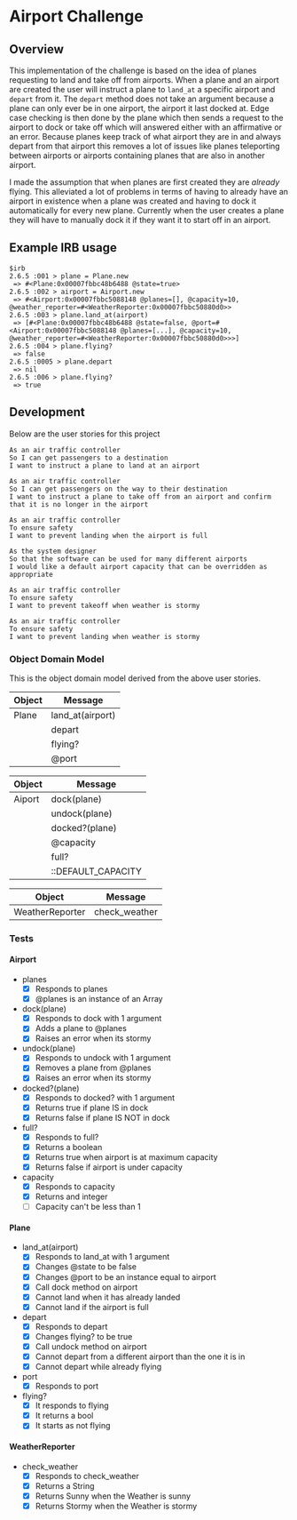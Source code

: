 # Airport Challenge

## Overview

This implementation  of the challenge is based on the idea of planes requesting to land and take off from airports. When a plane and an airport are created the user will instruct a plane to `land_at` a specific airport and `depart` from it. The `depart` method does not take an argument because a plane can only ever be in one airport, the airport it last docked at. Edge case checking is then done by the plane which then sends a request to the airport to dock or take off which will answered either with an affirmative or an error. Because planes keep track of what airport they are in and always depart from that airport this removes a lot of issues like planes teleporting between airports or airports containing planes that are also in another airport.

I made the assumption that when planes are first created they are *already* flying. This alleviated a lot of problems in terms of having to already have an airport in existence when a plane was created and having to dock it automatically for every new plane. Currently when the user creates a plane they will have to manually dock it if they want it to start off in an airport.

## Example IRB usage

```
$irb
2.6.5 :001 > plane = Plane.new
 => #<Plane:0x00007fbbc48b6488 @state=true>
2.6.5 :002 > airport = Airport.new
 => #<Airport:0x00007fbbc5088148 @planes=[], @capacity=10, @weather_reporter=#<WeatherReporter:0x00007fbbc50880d0>>
2.6.5 :003 > plane.land_at(airport)
 => [#<Plane:0x00007fbbc48b6488 @state=false, @port=#<Airport:0x00007fbbc5088148 @planes=[...], @capacity=10, @weather_reporter=#<WeatherReporter:0x00007fbbc50880d0>>>]
2.6.5 :004 > plane.flying?
 => false
2.6.5 :0005 > plane.depart
 => nil
2.6.5 :006 > plane.flying?
 => true
```

## Development

Below are the user stories for this project
```
As an air traffic controller
So I can get passengers to a destination
I want to instruct a plane to land at an airport

As an air traffic controller
So I can get passengers on the way to their destination
I want to instruct a plane to take off from an airport and confirm that it is no longer in the airport

As an air traffic controller
To ensure safety
I want to prevent landing when the airport is full

As the system designer
So that the software can be used for many different airports
I would like a default airport capacity that can be overridden as appropriate

As an air traffic controller
To ensure safety
I want to prevent takeoff when weather is stormy

As an air traffic controller
To ensure safety
I want to prevent landing when weather is stormy
```

### Object Domain Model

This is the object domain model derived from the above user stories.

| Object | Message |
| ---   | --- |
| Plane | land_at(airport) |
| | depart  |
| | flying? |
| | @port |

| Object | Message |
| ---   | --- |
| Aiport | dock(plane) |
| | undock(plane) |
| |docked?(plane)    |
| | @capacity |
| | full? |
| | ::DEFAULT_CAPACITY |

| Object | Message |
| ---   | --- |
| WeatherReporter | check_weather |

### Tests

#### Airport
- planes
  - [x] Responds to planes
  - [x] @planes is an instance of an Array
- dock(plane)
  - [x] Responds to dock with 1 argument
  - [x] Adds a plane to @planes
  - [x] Raises an error when its stormy
- undock(plane)
  - [x] Responds to undock with 1 argument
  - [x] Removes a plane from @planes
  - [x] Raises an error when its stormy
- docked?(plane)
  - [x] Responds to docked? with 1 argument
  - [x] Returns true if plane IS in dock
  - [x] Returns false if plane IS NOT in dock
- full?
  - [x] Responds to full?
  - [x] Returns a boolean
  - [x] Returns true when airport is at maximum capacity
  - [x] Returns false if airport is under capacity
- capacity
  - [x] Responds to capacity
  - [x] Returns and integer
  - [ ] Capacity can't be less than 1

#### Plane
- land_at(airport)
  - [x] Responds to land_at with 1 argument
  - [x] Changes @state to be false
  - [x] Changes @port to be an instance equal to airport
  - [x] Call dock method on airport
  - [x] Cannot land when it has already landed
  - [x] Cannot land if the airport is full
- depart
  - [x] Responds to depart
  - [x] Changes flying? to be true
  - [x] Call undock method on airport
  - [x] Cannot depart from a different airport than the one it is in
  - [x] Cannot depart while already flying
- port
  - [x] Responds to port
- flying?
  - [x] It responds to flying
  - [x] It returns a bool
  - [x] It starts as not flying

#### WeatherReporter
- check_weather
  - [x] Responds to check_weather
  - [x] Returns a String
  - [x] Returns Sunny when the Weather is sunny
  - [x] Returns Stormy when the Weather is stormy
